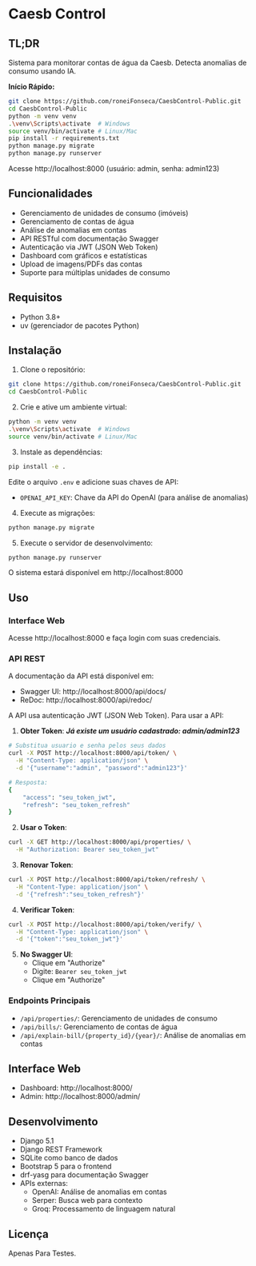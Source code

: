 # Caesb Control

## TL;DR
Sistema para monitorar contas de água da Caesb. Detecta anomalias de consumo usando IA.

**Início Rápido:**
```bash
git clone https://github.com/roneiFonseca/CaesbControl-Public.git
cd CaesbControl-Public
python -m venv venv
.\venv\Scripts\activate  # Windows
source venv/bin/activate # Linux/Mac
pip install -r requirements.txt
python manage.py migrate
python manage.py runserver
```
Acesse http://localhost:8000 (usuário: admin, senha: admin123)

## Funcionalidades

- Gerenciamento de unidades de consumo (imóveis)
- Gerenciamento de contas de água
- Análise de anomalias em contas
- API RESTful com documentação Swagger
- Autenticação via JWT (JSON Web Token)
- Dashboard com gráficos e estatísticas
- Upload de imagens/PDFs das contas
- Suporte para múltiplas unidades de consumo

## Requisitos

- Python 3.8+
- uv (gerenciador de pacotes Python)

## Instalação

1. Clone o repositório:
```bash
git clone https://github.com/roneiFonseca/CaesbControl-Public.git
cd CaesbControl-Public
```

2. Crie e ative um ambiente virtual:
```bash
python -m venv venv
.\venv\Scripts\activate  # Windows
source venv/bin/activate # Linux/Mac
```

3. Instale as dependências:
```bash
pip install -e .
```
Edite o arquivo `.env` e adicione suas chaves de API:
- `OPENAI_API_KEY`: Chave da API do OpenAI (para análise de anomalias)

4. Execute as migrações:
```bash
python manage.py migrate
```

5. Execute o servidor de desenvolvimento:
```bash
python manage.py runserver
```

O sistema estará disponível em http://localhost:8000

## Uso

### Interface Web

Acesse http://localhost:8000 e faça login com suas credenciais.

### API REST

A documentação da API está disponível em:
- Swagger UI: http://localhost:8000/api/docs/
- ReDoc: http://localhost:8000/api/redoc/

A API usa autenticação JWT (JSON Web Token). Para usar a API:

1. **Obter Token**:
***Já existe um usuário cadastrado: admin/admin123***
```bash
# Substitua usuario e senha pelos seus dados
curl -X POST http://localhost:8000/api/token/ \
  -H "Content-Type: application/json" \
  -d '{"username":"admin", "password":"admin123"}'

# Resposta:
{
    "access": "seu_token_jwt",
    "refresh": "seu_token_refresh"
}
```

2. **Usar o Token**:
```bash
curl -X GET http://localhost:8000/api/properties/ \
  -H "Authorization: Bearer seu_token_jwt"
```

3. **Renovar Token**:
```bash
curl -X POST http://localhost:8000/api/token/refresh/ \
  -H "Content-Type: application/json" \
  -d '{"refresh":"seu_token_refresh"}'
```

4. **Verificar Token**:
```bash
curl -X POST http://localhost:8000/api/token/verify/ \
  -H "Content-Type: application/json" \
  -d '{"token":"seu_token_jwt"}'
```

5. **No Swagger UI**:
   - Clique em "Authorize"
   - Digite: `Bearer seu_token_jwt`
   - Clique em "Authorize"

### Endpoints Principais

- `/api/properties/`: Gerenciamento de unidades de consumo
- `/api/bills/`: Gerenciamento de contas de água
- `/api/explain-bill/{property_id}/{year}/`: Análise de anomalias em contas

## Interface Web

- Dashboard: http://localhost:8000/
- Admin: http://localhost:8000/admin/

## Desenvolvimento

- Django 5.1
- Django REST Framework
- SQLite como banco de dados
- Bootstrap 5 para o frontend
- drf-yasg para documentação Swagger
- APIs externas:
  - OpenAI: Análise de anomalias em contas
  - Serper: Busca web para contexto
  - Groq: Processamento de linguagem natural

## Licença

Apenas Para Testes.
